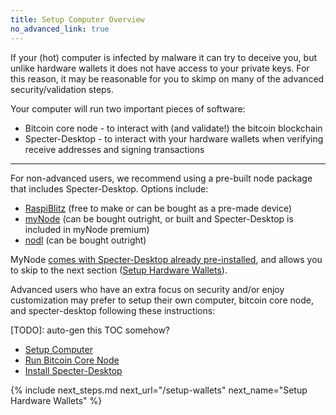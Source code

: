 ```yaml
---
title: Setup Computer Overview
no_advanced_link: true
---
```


If your (hot) computer is infected by malware it can try to deceive you, but unlike hardware wallets it does not have access to your private keys.
For this reason, it may be reasonable for you to skimp on many of the advanced security/validation steps.

Your computer will run two important pieces of software:
* Bitcoin core node - to interact with (and validate!) the bitcoin blockchain
* Specter-Desktop - to interact with your hardware wallets when verifying receive addresses and signing transactions

---

For non-advanced users, we recommend using a pre-built node package that includes Specter-Desktop. Options include:
* [RaspiBlitz](https://github.com/rootzoll/raspiblitz) (free to make or can be bought as a pre-made device)
* [myNode](https://www.mynodebtc.com) (can be bought outright, or built and Specter-Desktop is included in myNode premium)
* [nodl](https://www.nodl.it) (can be bought outright)

MyNode [comes with Specter-Desktop already pre-installed](https://twitter.com/BitcoinQ_A/status/1280802711399796736), and allows you to skip to the next section ([Setup Hardware Wallets](/setup-wallets)).

Advanced users who have an extra focus on security and/or enjoy customization may prefer to setup their own computer, bitcoin core node, and specter-desktop following these instructions:

[TODO]: auto-gen this TOC somehow?
* [Setup Computer](computer)
* [Run Bitcoin Core Node](bitcoin-node)
* [Install Specter-Desktop](specter)


{% include next_steps.md next_url="/setup-wallets" next_name="Setup Hardware Wallets" %}
